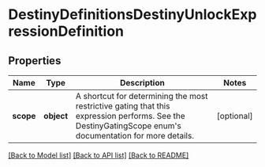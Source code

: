 # DestinyDefinitionsDestinyUnlockExpressionDefinition

## Properties
Name | Type | Description | Notes
------------ | ------------- | ------------- | -------------
**scope** | **object** | A shortcut for determining the most restrictive gating that this expression performs. See the DestinyGatingScope enum&#39;s documentation for more details. | [optional] 

[[Back to Model list]](../README.md#documentation-for-models) [[Back to API list]](../README.md#documentation-for-api-endpoints) [[Back to README]](../README.md)


